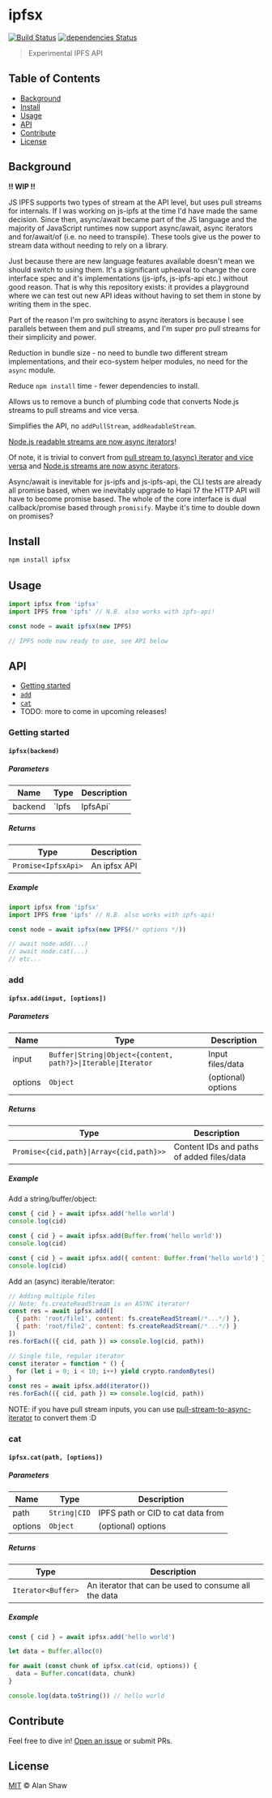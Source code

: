# ipfsx

[![Build Status](https://travis-ci.org/alanshaw/ipfsx.svg?branch=master)](https://travis-ci.org/alanshaw/ipfsx) [![dependencies Status](https://david-dm.org/alanshaw/ipfsx/status.svg)](https://david-dm.org/alanshaw/ipfsx)

> Experimental IPFS API

## Table of Contents

* [Background](#background)
* [Install](#install)
* [Usage](#usage)
* [API](#api)
* [Contribute](#contribute)
* [License](#license)

## Background

**!! WIP !!**

JS IPFS supports two types of stream at the API level, but uses pull streams for internals. If I was working on js-ipfs at the time I'd have made the same decision. Since then, async/await became part of the JS language and the majority of JavaScript runtimes now support async/await, async iterators and for/await/of (i.e. no need to transpile). These tools give us the power to stream data without needing to rely on a library.

Just because there are new language features available doesn't mean we should switch to using them. It's a significant upheaval to change the core interface spec and it's implementations (js-ipfs, js-ipfs-api etc.) without good reason. That is why this repository exists: it provides a playground where we can test out new API ideas without having to set them in stone by writing them in the spec.

Part of the reason I'm pro switching to async iterators is because I see parallels between them and pull streams, and I'm super pro pull streams for their simplicity and power.

Reduction in bundle size - no need to bundle two different stream implementations, and their eco-system helper modules, no need for the `async` module.

Reduce `npm install` time - fewer dependencies to install.

Allows us to remove a bunch of plumbing code that converts Node.js streams to pull streams and vice versa.

Simplifies the API, no `addPullStream`, `addReadableStream`.

[Node.js readable streams are now async iterators](https://github.com/nodejs/node/pull/17755)!

Of note, it is trivial to convert from [pull stream to (async) iterator](https://github.com/alanshaw/pull-stream-to-async-iterator) [and vice versa](https://github.com/alanshaw/async-iterator-to-pull-stream) and [Node.js streams are now async iterators](http://2ality.com/2018/04/async-iter-nodejs.html).

Async/await is inevitable for js-ipfs and js-ipfs-api, the CLI tests are already all promise based, when we inevitably upgrade to Hapi 17 the HTTP API will have to become promise based. The whole of the core interface is dual callback/promise based through `promisify`. Maybe it's time to double down on promises?

## Install

```sh
npm install ipfsx
```

## Usage

```js
import ipfsx from 'ipfsx'
import IPFS from 'ipfs' // N.B. also works with ipfs-api!

const node = await ipfsx(new IPFS)

// IPFS node now ready to use, see API below
```

## API

* [Getting started](#getting-started)
* [`add`](#add)
* [`cat`](#cat)
* TODO: more to come in upcoming releases!

### Getting started

#### `ipfsx(backend)`

##### Parameters

| Name | Type | Description |
|------|------|-------------|
| backend | `Ipfs|IpfsApi` | Backing ipfs core interface to use |

##### Returns

| Type | Description |
|------|-------------|
| `Promise<IpfsxApi>` | An ipfsx API |

##### Example

```js
import ipfsx from 'ipfsx'
import IPFS from 'ipfs' // N.B. also works with ipfs-api!

const node = await ipfsx(new IPFS(/* options */))

// await node.add(...)
// await node.cat(...)
// etc...
```

### add

#### `ipfsx.add(input, [options])`

##### Parameters

| Name | Type | Description |
|------|------|-------------|
| input | `Buffer\|String\|Object<{content, path?}>\|Iterable\|Iterator` | Input files/data |
| options | `Object` | (optional) options |

##### Returns

| Type | Description |
|------|-------------|
| `Promise<{cid,path}\|Array<{cid,path}>>` | Content IDs and paths of added files/data |

##### Example

Add a string/buffer/object:

```js
const { cid } = await ipfsx.add('hello world')
console.log(cid)
```

```js
const { cid } = await ipfsx.add(Buffer.from('hello world'))
console.log(cid)
```

```js
const { cid } = await ipfsx.add({ content: Buffer.from('hello world') })
console.log(cid)
```

Add an (async) iterable/iterator:

```js
// Adding multiple files
// Note: fs.createReadStream is an ASYNC iterator!
const res = await ipfsx.add([
  { path: 'root/file1', content: fs.createReadStream(/*...*/) },
  { path: 'root/file2', content: fs.createReadStream(/*...*/) }
])
res.forEach(({ cid, path }) => console.log(cid, path))
```

```js
// Single file, regular iterator
const iterator = function * () {
  for (let i = 0; i < 10; i++) yield crypto.randomBytes()
}
const res = await ipfsx.add(iterator())
res.forEach(({ cid, path }) => console.log(cid, path))
```

NOTE: if you have pull stream inputs, you can use [pull-stream-to-async-iterator](https://github.com/alanshaw/pull-stream-to-async-iterator) to convert them :D

### cat

#### `ipfsx.cat(path, [options])`

##### Parameters

| Name | Type | Description |
|------|------|-------------|
| path | `String\|CID` | IPFS path or CID to cat data from |
| options | `Object` | (optional) options |

##### Returns

| Type | Description |
|------|-------------|
| `Iterator<Buffer>` | An iterator that can be used to consume all the data |

##### Example

```js
const { cid } = await ipfsx.add('hello world')

let data = Buffer.alloc(0)

for await (const chunk of ipfsx.cat(cid, options)) {
  data = Buffer.concat(data, chunk)
}

console.log(data.toString()) // hello world
```

## Contribute

Feel free to dive in! [Open an issue](https://github.com/alanshaw/ipfsx/issues/new) or submit PRs.

## License

[MIT](LICENSE) © Alan Shaw
